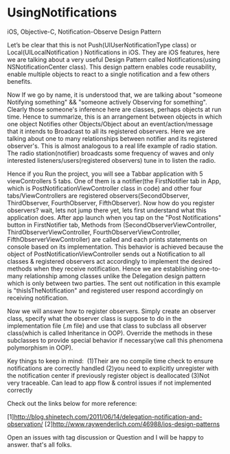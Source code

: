 # UsingNotifications
iOS, Objective-C, Notification-Observe Design Pattern

Let’s be clear that this is not Push(UIUserNotificationType class) or Local(UILocalNotification ) Notifications in iOS. They are iOS features, here we are talking about a very useful Design Pattern called Notifications(using NSNotificationCenter class). This design pattern enables code reusability, enable multiple objects to react to a single notification and a few others benefits.

Now If we go by name, it is understood that, we are talking about "someone Notifying something" && "someone actively Observing for something". Clearly those someone's inference here are classes, perhaps objects at run time. Hence to summarize, this is an arrangement between objects in which one object Notifies other Objects/Object about an event/action/message that it intends to Broadcast to all its registered observers. Here we are talking about one to many relationships between notifier and its registered observer's. This is almost analogous to a real life example of radio station. The radio station(notifier) broadcasts some frequency of waves and only interested listeners/users(registered observers) tune in to listen the radio. 

Hence if you Run the project, you will see a Tabbar application with 5 viewControllers 5 tabs. One of them is a notifier(the FirstNotifier tab in App, which is PostNotificationViewController class in code) and other four tabs/ViewControllers are registered observers(SecondObserver, ThirdObserver, FourthObserver, FifthObserver). Now how do you register observers? wait, lets not jump there yet, lets first understand what this application does. After app launch when you tap on the "Post Notifications" button in FirstNotifier tab, Methods from (SecondObserverViewController, ThirdObserverViewController, FourthObserverViewController, FifthObserverViewController) are called and each prints statements on console based on its implementation. This behavior is achieved because the object of PostNotificationViewController sends out a Notification to all classes & registered observers act accordingly to implement the desired methods when they receive notification. Hence we are establishing one-to-many relationship among classes unlike the Delegation design pattern which is only between two parties. The sent out notification in this example is "thisIsTheNotification" and registered user respond accordingly on receiving notification. 

Now we will answer how to register observers. Simply create an observer class, specify what the observer class is suppose to do in the implementation file (.m file) and use that class to subclass all observer class(which is called Inheritance in OOP). Override the methods in these subclasses to provide special behavior  if necessary(we call this phenomena polymorphism in OOP).

Key things to keep in mind: 
(1)Their are no compile time check to ensure notifications are correctly handled
(2)you need to explicitly unregister with the notification center if previously register object is deallocated
(3)Not very traceable. Can lead to app flow & control issues if not implemented correctly

Check out the links below for more reference:

[1]http://blog.shinetech.com/2011/06/14/delegation-notification-and-observation/
[2]http://www.raywenderlich.com/46988/ios-design-patterns

Open an issues with tag discussion or Question and I will be happy to answer.
that's all folks. 
